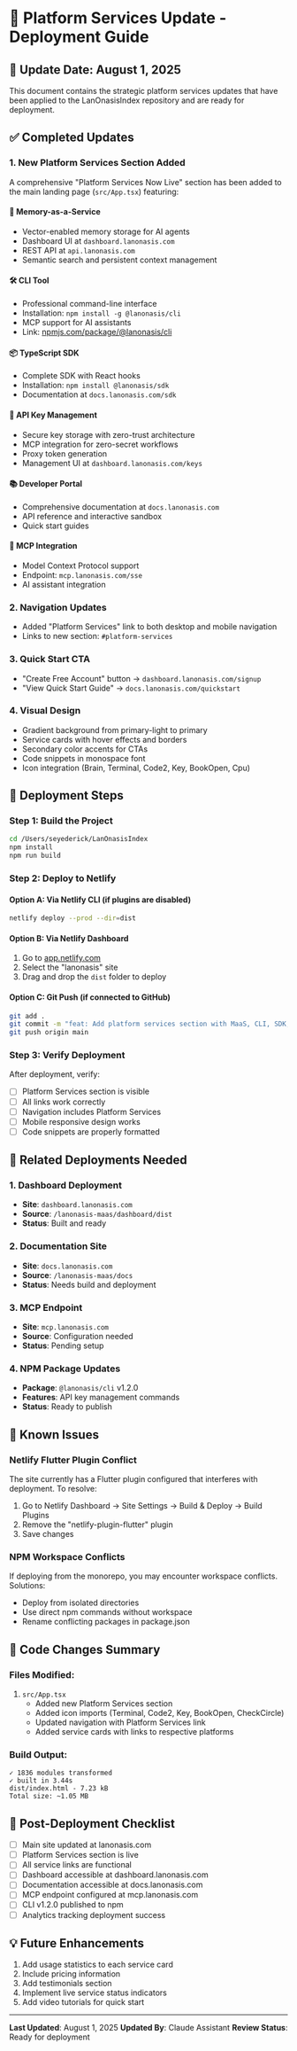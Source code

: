 # 🚀 Platform Services Update - Deployment Guide

## 📅 Update Date: August 1, 2025

This document contains the strategic platform services updates that have been applied to the LanOnasisIndex repository and are ready for deployment.

## ✅ Completed Updates

### 1. **New Platform Services Section Added**

A comprehensive "Platform Services Now Live" section has been added to the main landing page (`src/App.tsx`) featuring:

#### 🧠 Memory-as-a-Service
- Vector-enabled memory storage for AI agents
- Dashboard UI at `dashboard.lanonasis.com`
- REST API at `api.lanonasis.com`
- Semantic search and persistent context management

#### 🛠️ CLI Tool
- Professional command-line interface
- Installation: `npm install -g @lanonasis/cli`
- MCP support for AI assistants
- Link: [npmjs.com/package/@lanonasis/cli](https://www.npmjs.com/package/@lanonasis/cli)

#### 📦 TypeScript SDK
- Complete SDK with React hooks
- Installation: `npm install @lanonasis/sdk`
- Documentation at `docs.lanonasis.com/sdk`

#### 🔐 API Key Management
- Secure key storage with zero-trust architecture
- MCP integration for zero-secret workflows
- Proxy token generation
- Management UI at `dashboard.lanonasis.com/keys`

#### 📚 Developer Portal
- Comprehensive documentation at `docs.lanonasis.com`
- API reference and interactive sandbox
- Quick start guides

#### 🤖 MCP Integration
- Model Context Protocol support
- Endpoint: `mcp.lanonasis.com/sse`
- AI assistant integration

### 2. **Navigation Updates**
- Added "Platform Services" link to both desktop and mobile navigation
- Links to new section: `#platform-services`

### 3. **Quick Start CTA**
- "Create Free Account" button → `dashboard.lanonasis.com/signup`
- "View Quick Start Guide" → `docs.lanonasis.com/quickstart`

### 4. **Visual Design**
- Gradient background from primary-light to primary
- Service cards with hover effects and borders
- Secondary color accents for CTAs
- Code snippets in monospace font
- Icon integration (Brain, Terminal, Code2, Key, BookOpen, Cpu)

## 🚀 Deployment Steps

### Step 1: Build the Project
```bash
cd /Users/seyederick/LanOnasisIndex
npm install
npm run build
```

### Step 2: Deploy to Netlify

#### Option A: Via Netlify CLI (if plugins are disabled)
```bash
netlify deploy --prod --dir=dist
```

#### Option B: Via Netlify Dashboard
1. Go to [app.netlify.com](https://app.netlify.com)
2. Select the "lanonasis" site
3. Drag and drop the `dist` folder to deploy

#### Option C: Git Push (if connected to GitHub)
```bash
git add .
git commit -m "feat: Add platform services section with MaaS, CLI, SDK, and API key management"
git push origin main
```

### Step 3: Verify Deployment
After deployment, verify:
- [ ] Platform Services section is visible
- [ ] All links work correctly
- [ ] Navigation includes Platform Services
- [ ] Mobile responsive design works
- [ ] Code snippets are properly formatted

## 🔗 Related Deployments Needed

### 1. Dashboard Deployment
- **Site**: `dashboard.lanonasis.com`
- **Source**: `/lanonasis-maas/dashboard/dist`
- **Status**: Built and ready

### 2. Documentation Site
- **Site**: `docs.lanonasis.com`
- **Source**: `/lanonasis-maas/docs`
- **Status**: Needs build and deployment

### 3. MCP Endpoint
- **Site**: `mcp.lanonasis.com`
- **Source**: Configuration needed
- **Status**: Pending setup

### 4. NPM Package Updates
- **Package**: `@lanonasis/cli` v1.2.0
- **Features**: API key management commands
- **Status**: Ready to publish

## 🐛 Known Issues

### Netlify Flutter Plugin Conflict
The site currently has a Flutter plugin configured that interferes with deployment. To resolve:

1. Go to Netlify Dashboard → Site Settings → Build & Deploy → Build Plugins
2. Remove the "netlify-plugin-flutter" plugin
3. Save changes

### NPM Workspace Conflicts
If deploying from the monorepo, you may encounter workspace conflicts. Solutions:
- Deploy from isolated directories
- Use direct npm commands without workspace
- Rename conflicting packages in package.json

## 📝 Code Changes Summary

### Files Modified:
1. `src/App.tsx`
   - Added new Platform Services section
   - Added icon imports (Terminal, Code2, Key, BookOpen, CheckCircle)
   - Updated navigation with Platform Services link
   - Added service cards with links to respective platforms

### Build Output:
```
✓ 1836 modules transformed
✓ built in 3.44s
dist/index.html - 7.23 kB
Total size: ~1.05 MB
```

## 🎯 Post-Deployment Checklist

- [ ] Main site updated at lanonasis.com
- [ ] Platform Services section is live
- [ ] All service links are functional
- [ ] Dashboard accessible at dashboard.lanonasis.com
- [ ] Documentation accessible at docs.lanonasis.com
- [ ] MCP endpoint configured at mcp.lanonasis.com
- [ ] CLI v1.2.0 published to npm
- [ ] Analytics tracking deployment success

## 💡 Future Enhancements

1. Add usage statistics to each service card
2. Include pricing information
3. Add testimonials section
4. Implement live service status indicators
5. Add video tutorials for quick start

---

**Last Updated**: August 1, 2025
**Updated By**: Claude Assistant
**Review Status**: Ready for deployment